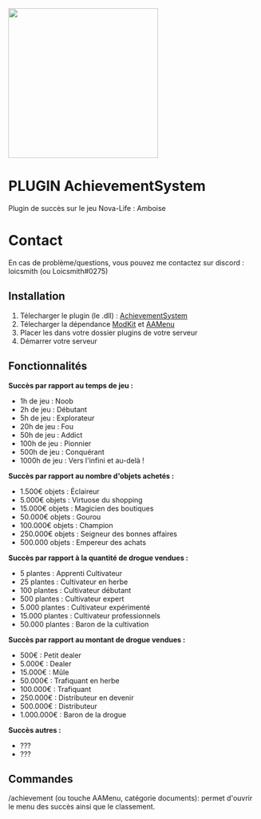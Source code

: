 <img src="https://i.imgur.com/9a7kkAA.png" width="300"/>

# PLUGIN AchievementSystem

Plugin de succès sur le jeu Nova-Life : Amboise

# Contact

En cas de problème/questions, vous pouvez me contactez sur discord : loicsmith (ou Loicsmith#0275)


## Installation
1. Télecharger le plugin (le .dll) : [AchievementSystem](https://github.com/loicsmith/AchievementSystem/releases/tag/AchievementSystem)
2. Télecharger la dépendance [ModKit](https://github.com/Aarnow/NovaLife_ModKit-Releases/releases/latest/download/ModKit.dll) et [AAMenu](https://github.com/Aarnow/NovaLife_ModKit-Releases/releases/latest/download/AAMenu.dll)
3. Placer les dans votre dossier plugins de votre serveur
4. Démarrer votre serveur

## Fonctionnalités 
**__Succès par rapport au temps de jeu :__**

- 1h de jeu : Noob
- 2h de jeu : Débutant
- 5h de jeu : Explorateur
- 20h de jeu : Fou
- 50h de jeu : Addict
- 100h de jeu : Pionnier
- 500h de jeu : Conquérant
- 1000h de jeu : Vers l'infini et au-delà ! 

**__Succès par rapport au nombre d'objets achetés :__**

- 1.500€ objets : Éclaireur 
- 5.000€ objets : Virtuose du shopping
- 15.000€ objets : Magicien des boutiques
- 50.000€ objets : Gourou
- 100.000€ objets : Champion
- 250.000€ objets : Seigneur des bonnes affaires
- 500.000 objets : Empereur des achats

**__Succès par rapport à la quantité de drogue vendues :__**

- 5 plantes : Apprenti Cultivateur
- 25 plantes : Cultivateur en herbe
- 100 plantes : Cultivateur débutant
- 500 plantes : Cultivateur expert
- 5.000 plantes : Cultivateur expérimenté
- 15.000 plantes : Cultivateur professionnels
- 50.000 plantes : Baron de la cultivation

**__Succès par rapport au montant de drogue vendues :__**

- 500€ : Petit dealer
- 5.000€ : Dealer
- 15.000€ : Mûle
- 50.000€ :  Trafiquant en herbe
- 100.000€ : Trafiquant
- 250.000€ :  Distributeur en devenir
- 500.000€ : Distributeur
- 1.000.000€ : Baron de la drogue

**__Succès autres :__**

- ???
- ???

## Commandes

/achievement (ou touche AAMenu, catégorie documents): permet d'ouvrir le menu des succès ainsi que le classement.
